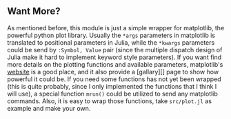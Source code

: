 ## Want More?

As mentioned before, this module is just a simple wrapper for matplotlib,
the powerful python plot library. Usually the `*args` parameters in
matplotlib is translated to positional parameters in Julia, while the
`*kwargs` parameters could be send by `:Symbol, Value` pair (since the
multiple dispatch design of Julia make it hard to implement keyword
style parameters). If you want find more details on the plotting
functions and available parameters, matplotlib's [website][mpl] is a
good place, and it also provide a [gallary][] page to show how powerful
it could be. If you need some functions has not yet been wrapped (this
is quite probably, since I only implemented the functions that I think I
will use), a special function `mrun()` could be utilized to send any
matplotlib commands. Also, it is easy to wrap those functions, take
`src/plot.jl` as example and make your own.

[mpl]: http://matplotlib.org/
[gallery]: http://matplotlib.org/gallery.html
